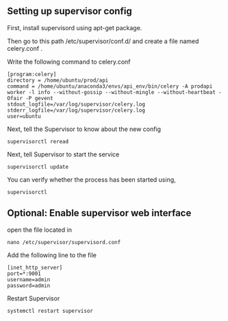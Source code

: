 ## Setting up supervisor config
First, install supervisord using apt-get package.

Then go to this path /etc/supervisor/conf.d/ and create a file named celery.conf .

Write the following command to celery.conf  
```
[program:celery]
directory = /home/ubuntu/prod/api
command = /home/ubuntu/anaconda3/envs/api_env/bin/celery -A prodapi worker -l info --without-gossip --without-mingle --without-heartbeat -Ofair -P gevent
stdout_logfile=/var/log/supervisor/celery.log    
stderr_logfile=/var/log/supervisor/celery.log
user=ubuntu
```                                                                                                                                                  
Next, tell the Supervisor to know about the new config  
```
supervisorctl reread
```

Next, tell Supervisor to start the service
```
supervisorctl update
```

You can verify whether the process has been started using,
```
supervisorctl
```

## Optional: Enable supervisor web interface

  open the file located in
  ```
  nano /etc/supervisor/supervisord.conf
  ```

  Add the following line to the file
  ```
  [inet_http_server]
  port=*:9001
  username=admin
  password=admin
  ```

  Restart Supervisor
  ```
  systemctl restart supervisor
  ```
